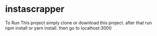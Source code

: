 # instascrapper

To Run This project simply clone or download this project.
after that run npm install or yarn install.
then go to localhost:3000
